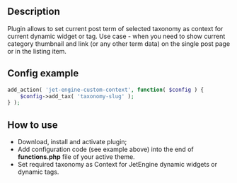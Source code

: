 ## Description
Plugin allows to set current post term of selected taxonomy as context for current dynamic widget or tag.
Use case - when you need to show current category thumbnail and link (or any other term data) on the single post page or in the listing item.

## Config example
```php
add_action( 'jet-engine-custom-context', function( $config ) {
	$config->add_tax( 'taxonomy-slug' );
} );
```

## How to use
- Download, install and activate plugin;
- Add configuration code (see example above) into the end of **functions.php** file of your active theme.
- Set required taxonomy as Context for JetEngine dynamic widgets or dynamic tags.

